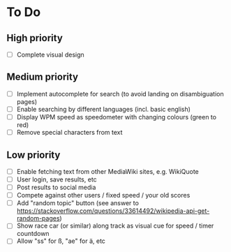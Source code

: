 # To Do

## High priority

- [ ] Complete visual design

## Medium priority

- [ ] Implement autocomplete for search (to avoid landing on disambiguation pages)
- [ ] Enable searching by different languages (incl. basic english)
- [ ] Display WPM speed as speedometer with changing colours (green to red)
- [ ] Remove special characters from text

## Low priority

- [ ] Enable fetching text from other MediaWiki sites, e.g. WikiQuote
- [ ] User login, save results, etc
- [ ] Post results to social media
- [ ] Compete against other users / fixed speed / your old scores
- [ ] Add "random topic" button (see answer to https://stackoverflow.com/questions/33614492/wikipedia-api-get-random-pages)
- [ ] Show race car (or similar) along track as visual cue for speed / timer countdown
- [ ] Allow "ss" for ß, "ae" for ä, etc
